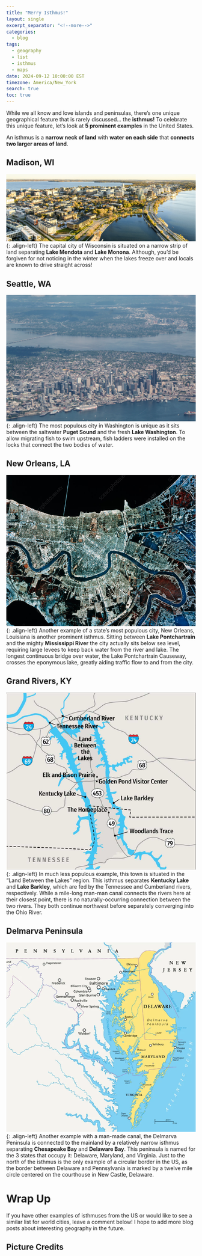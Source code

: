```yaml
---
title: "Merry Isthmus!"
layout: single
excerpt_separator: "<!--more-->"
categories:
  - blog
tags:
  - geography
  - list
  - isthmus
  - maps
date: 2024-09-12 10:00:00 EST
timezone: America/New_York
search: true
toc: true
---
```


While we all know and love islands and peninsulas, there’s one unique geographical feature that is rarely discussed… the **isthmus!** To celebrate this unique feature, let’s look at **5 prominent examples** in the United States.

An isthmus is a **narrow neck of land** with **water on each side** that **connects two larger areas of land**.

## Madison, WI
![styled-image](/assets/images/isthmus_madison.jpeg "Aerial view of downtown Madison"){: .align-left}
The capital city of Wisconsin is situated on a narrow strip of land separating **Lake Mendota** and **Lake Monona**. Although, you’d be forgiven for not noticing in the winter when the lakes freeze over and locals are known to drive straight across!

## Seattle, WA
![styled-image](/assets/images/isthmus_seattle.jpg "Aerial view of downtown Seattle"){: .align-left}
The most populous city in Washington is unique as it sits between the saltwater **Puget Sound** and the fresh **Lake Washington**. To allow migrating fish to swim upstream, fish ladders were installed on the locks that connect the two bodies of water.

## New Orleans, LA
![styled-image](/assets/images/isthmus_neworleans.jpeg "Overhead view of New Orleans"){: .align-left}
Another example of a state’s most populous city, New Orleans, Louisiana is another prominent isthmus. Sitting between **Lake Pontchartrain** and the mighty **Mississippi River** the city actually sits below sea level, requiring large levees to keep back water from the river and lake. The longest continuous bridge over water, the Lake Pontchartrain Causeway, crosses the eponymous lake, greatly aiding traffic flow to and from the city.

## Grand Rivers, KY
![styled-image](/assets/images/isthmus_landbetweenthelakes.jpg "Map of Land Between the Lakes area"){: .align-left}
In much less populous example, this town is situated in the “Land Between the Lakes” region. This isthmus separates **Kentucky Lake** and **Lake Barkley**, which are fed by the Tennessee and Cumberland rivers, respectively. While a mile-long man-man canal connects the rivers here at their closest point, there is no naturally-occurring connection between the two rivers. They both continue northwest before separately converging into the Ohio River.

## Delmarva Peninsula
![styled-image](/assets/images/isthmus_delmarva.webp "Map of Delmarva Peninsula"){: .align-left}
Another example with a man-made canal, the Delmarva Peninsula is connected to the mainland by a relatively narrow isthmus separating **Chesapeake Bay** and **Delaware Bay**. This peninsula is named for the 3 states that occupy it: Delaware, Maryland, and Virginia. Just to the north of the isthmus is the only example of a circular border in the US, as the border between Delaware and Pennsylvania is marked by a twelve mile circle centered on the courthouse in New Castle, Delaware.

# Wrap Up
If you have other examples of isthmuses from the US or would like to see a similar list for world cities, leave a comment below! I hope to add more blog posts about interesting geography in the future.

## Picture Credits
